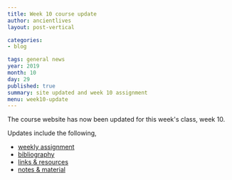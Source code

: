 ```yaml
---
title: Week 10 course update
author: ancientlives
layout: post-vertical

categories:
- blog

tags: general news
year: 2019
month: 10
day: 29
published: true
summary: site updated and week 10 assignment
menu: week10-update
---
```


The course website has now been updated for this week's class, week 10.

Updates include the following,

* [weekly assignment](/weekly_assignment)
* [bibliography](/bibliography)
* [links & resources](/links)
* [notes & material](/notes)
